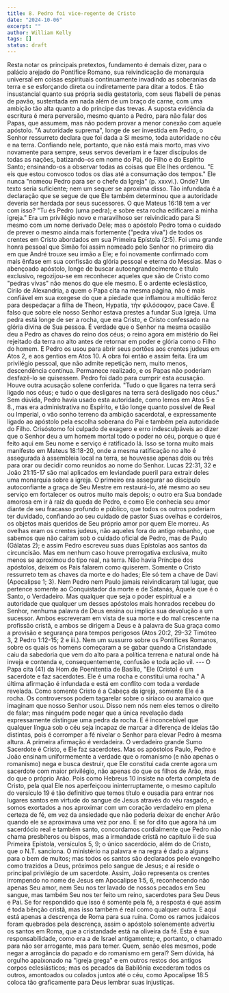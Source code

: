 ```yaml
---
title: 8. Pedro foi vice-regente de Cristo
date: "2024-10-06"
excerpt: ""
author: William Kelly
tags: []
status: draft
---
```


Resta notar os principais pretextos, fundamento é demais dizer, para o
palácio arejado do Pontífice Romano, sua reivindicação de monarquia
universal em coisas espirituais continuamente invadindo as soberanias da
terra e se esforçando direta ou indiretamente para ditar a todos. É tão
insustancial quanto sua própria sedia gestatoria, com seus flabelli de
penas de pavão, sustentada em nada além de um braço de carne, com uma
ambição tão alta quanto a do príncipe das trevas. A suposta evidência da
escritura é mera perversão, mesmo quanto a Pedro, para não falar dos
Papas, que assumem, mas não podem provar a menor conexão com aquele
apóstolo. \"A autoridade suprema\", longe de ser investida em Pedro, o
Senhor ressurreto declara que foi dada a Si mesmo, toda autoridade no
céu e na terra. Confiando nele, portanto, que não está mais morto, mas
vivo novamente para sempre, seus servos deveriam ir e fazer discípulos
de todas as nações, batizando-os em nome do Pai, do Filho e do Espírito
Santo; ensinando-os a observar todas as coisas que Ele lhes ordenou. \"E
eis que estou convosco todos os dias até a consumação dos tempos.\" Ele
nunca \"nomeou Pedro para ser o chefe da Igreja\" (p. xxxvi.). Onde? Um
texto seria suficiente; nem um sequer se aproxima disso. Tão infundada é
a declaração que se segue de que Ele também determinou que a autoridade
deveria ser herdada por seus sucessores. O que Mateus 16:18 tem a ver
com isso? \"Tu és Pedro (uma pedra); e sobre esta rocha edificarei a
minha igreja.\" Era um privilégio novo e maravilhoso ser reivindicado
para Si mesmo com um nome derivado Dele; mas o apóstolo Pedro toma o
cuidado de prever o mesmo ainda mais fortemente (\"pedra viva\") de
todos os crentes em Cristo abordados em sua Primeira Epístola (2:5). Foi
uma grande honra pessoal que Simão foi assim nomeado pelo Senhor no
primeiro dia em que André trouxe seu irmão a Ele; e foi novamente
confirmado com mais ênfase em sua confissão da glória pessoal e eterna
do Messias. Mas o abençoado apóstolo, longe de buscar
autoengrandecimento e título exclusivo, regozijou-se em reconhecer
aqueles que são de Cristo como \"pedras vivas\" não menos do que ele
mesmo. E o ardente eclesiástico, Cirilo de Alexandria, a quem o Papa
cita na mesma página, não é mais confiável em sua exegese do que a
piedade que inflamou a multidão feroz para despedaçar a filha de Theon,
Hypatia, τὴν φιλόσοφον, pace Cave. É falso que sobre ele nosso Senhor
estava prestes a fundar Sua Igreja. Uma pedra está longe de ser a rocha,
que era Cristo, e Cristo confessado na glória divina de Sua pessoa. É
verdade que o Senhor na mesma ocasião deu a Pedro as chaves do reino dos
céus; o reino agora em mistério do Rei rejeitado da terra no alto antes
de retornar em poder e glória como o Filho do homem. E Pedro os usou
para abrir seus portões aos crentes judeus em Atos 2, e aos gentios em
Atos 10. A obra foi então e assim feita. Era um privilégio pessoal, que
não admite repetição nem, muito menos, descendência contínua. Permanece
realizado, e os Papas não poderiam desfazê-lo se quisessem. Pedro foi
dado para cumprir esta acusação. Houve outra acusação solene conferida.
\"Tudo o que ligares na terra será ligado nos céus; e tudo o que
desligares na terra será desligado nos céus.\" Sem dúvida, Pedro havia
usado esta autoridade, como lemos em Atos 5 e 8., mas era administrativa
no Espírito, e tão longe quanto possível de Real ou Imperial, o vão
sonho terreno da ambição sacerdotal, e expressamente ligado ao apóstolo
pela escolha soberana do Pai e também pela autoridade do Filho.
Crisóstomo foi culpado de exagero e erro indesculpáveis ao dizer que o
Senhor deu a um homem mortal todo o poder no céu, porque o que é feito
aqui em Seu nome e serviço é ratificado lá. Isso se torna muito mais
manifesto em Mateus 18:18-20, onde a mesma ratificação no alto é
assegurada à assembleia local na terra, se houvesse apenas dois ou três
para orar ou decidir como reunidos ao nome do Senhor. Lucas 22:31, 32 e
João 21:15-17 são mal aplicados em leviandade pueril para extrair deles
uma monarquia sobre a igreja. O primeiro era assegurar ao discípulo
autoconfiante a graça de Seu Mestre em restaurá-lo, até mesmo ao seu
serviço em fortalecer os outros muito mais depois; o outro era Sua
bondade amorosa em ir à raiz da queda de Pedro, e como Ele conhecia seu
amor diante de seu fracasso profundo e público, que todos os outros
poderiam ter duvidado, confiando ao seu cuidado de pastor Suas ovelhas e
cordeiros, os objetos mais queridos de Seu próprio amor por quem Ele
morreu. As ovelhas eram os crentes judeus, não aqueles fora do antigo
rebanho, que sabemos que não caíram sob o cuidado oficial de Pedro, mas
de Paulo (Gálatas 2); e assim Pedro escreveu suas duas Epístolas aos
santos da circuncisão. Mas em nenhum caso houve prerrogativa exclusiva,
muito menos se aproximou do tipo real, na terra. Não havia Príncipe dos
apóstolos, deixem os Pais falarem como quiserem. Somente o Cristo
ressurreto tem as chaves da morte e do hades; Ele só tem a chave de Davi
(Apocalipse 1; 3). Nem Pedro nem Paulo jamais reivindicaram tal lugar,
que pertence somente ao Conquistador da morte e de Satanás, Àquele que é
o Santo, o Verdadeiro. Mas qualquer que seja o poder espiritual e a
autoridade que qualquer um desses apóstolos mais honrados recebeu do
Senhor, nenhuma palavra de Deus ensina ou implica sua devolução a um
sucessor. Ambos escreveram em vista de sua morte e do mal crescente na
profissão cristã, e ambos se dirigem a Deus e à palavra de Sua graça
como a provisão e segurança para tempos perigosos (Atos 20:2, 29-32
Timóteo 3, 2 Pedro 1:12-15; 2 e iii.). Nem um sussurro sobre os
Pontífices Romanos, sobre os quais os homens começaram a se gabar quando
a Cristandade caiu da sabedoria que vem do alto para a política terrena
e natural onde há inveja e contenda e, consequentemente, confusão e toda
ação vil. --- O Papa cita (41) da Hom.de Poenitentia de Basílio, \"Ele
(Cristo) é um sacerdote e faz sacerdotes. Ele é uma rocha e constitui
uma rocha.\" A última afirmação é infundada e está em conflito com toda
a verdade revelada. Como somente Cristo é a Cabeça da igreja, somente
Ele é a rocha. Os controversos podem tagarelar sobre o siríaco ou
aramaico que imaginam que nosso Senhor usou. Disso nem nós nem eles
temos o direito de falar; mas ninguém pode negar que a única revelação
dada expressamente distingue uma pedra da rocha. E é inconcebível que
qualquer língua sob o céu seja incapaz de marcar a diferença de ideias
tão distintas, pois é corromper a fé nivelar o Senhor para elevar Pedro
à mesma altura. A primeira afirmação é verdadeira. O verdadeiro grande
Sumo Sacerdote é Cristo, e Ele faz sacerdotes. Mas os apóstolos Paulo,
Pedro e João ensinam uniformemente a verdade que o romanismo (e não
apenas o romanismo) nega e busca destruir, que Ele constitui cada crente
agora um sacerdote com maior privilégio, não apenas do que os filhos de
Arão, mas do que o próprio Arão. Pois como Hebreus 10 insiste na oferta
completa de Cristo, pela qual Ele nos aperfeiçoou ininterruptamente, o
mesmo capítulo do versículo 19 é tão definitivo que temos título e
ousadia para entrar nos lugares santos em virtude do sangue de Jesus
através do véu rasgado, e somos exortados a nos aproximar com um coração
verdadeiro em plena certeza de fé, em vez da ansiedade que não poderia
deixar de encher Arão quando ele se aproximava uma vez por ano. E se for
dito que agora há um sacerdócio real e também santo, concordamos
cordialmente que Pedro não chama presbíteros ou bispos, mas a irmandade
cristã no capítulo ii de sua Primeira Epístola, versículos 5, 9; o único
sacerdócio, além do de Cristo, que o N.T. sanciona. O ministério na
palavra e na regra é dado a alguns para o bem de muitos; mas todos os
santos são declarados pelo evangelho como trazidos a Deus, próximos pelo
sangue de Jesus; e aí reside o principal privilégio de um sacerdote.
Assim, João representa os crentes irrompendo no nome de Jesus em
Apocalipse 1:5, 6, reconhecendo não apenas Seu amor, nem Seu nos ter
lavado de nossos pecados em Seu sangue, mas também Seu nos ter feito um
reino, sacerdotes para Seu Deus e Pai. Se for respondido que isso é
somente pela fé, a resposta é que assim é toda bênção cristã, mas isso
também é real como qualquer outra. E aqui está apenas a descrença de
Roma para sua ruína. Como os ramos judaicos foram quebrados pela
descrença, assim o apóstolo solenemente advertiu os santos em Roma, que
a cristandade está na oliveira da fé. Esta é sua responsabilidade, como
era a de Israel antigamente; e, portanto, o chamado para não ser
arrogante, mas para temer. Quem, senão eles mesmos, pode negar a
arrogância do papado e do romanismo em geral? Sem dúvida, há orgulho
apaixonado na \"igreja grega\" e em outros restos dos antigos corpos
eclesiásticos; mas os pecados da Babilônia excederam todos os outros,
amontoados ou colados juntos até o céu, como Apocalipse 18:5 coloca tão
graficamente para Deus lembrar suas injustiças.
